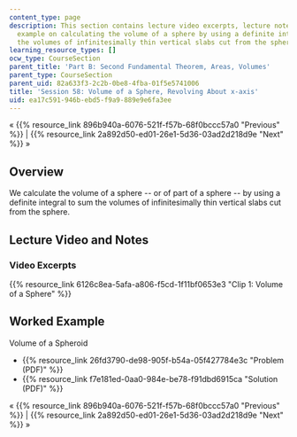 ```yaml
---
content_type: page
description: This section contains lecture video excerpts, lecture notes, and a worked
  example on calculating the volume of a sphere by using a definite integral to sum
  the volumes of infinitesimally thin vertical slabs cut from the sphere.
learning_resource_types: []
ocw_type: CourseSection
parent_title: 'Part B: Second Fundamental Theorem, Areas, Volumes'
parent_type: CourseSection
parent_uid: 82a633f3-2c2b-0be8-4fba-01f5e5741006
title: 'Session 58: Volume of a Sphere, Revolving About x-axis'
uid: ea17c591-946b-ebd5-f9a9-889e9e6fa3ee
---
```


« {{% resource_link 896b940a-6076-521f-f57b-68f0bccc57a0 "Previous" %}} | {{% resource_link 2a892d50-ed01-26e1-5d36-03ad2d218d9e "Next" %}} »

Overview
--------

We calculate the volume of a sphere -- or of part of a sphere -- by using a definite integral to sum the volumes of infinitesimally thin vertical slabs cut from the sphere.

Lecture Video and Notes
-----------------------

### Video Excerpts

{{% resource_link 6126c8ea-5afa-a806-f5cd-1f11bf0653e3 "Clip 1: Volume of a Sphere" %}}

Worked Example
--------------

Volume of a Spheroid

*   {{% resource_link 26fd3790-de98-905f-b54a-05f427784e3c "Problem (PDF)" %}}
*   {{% resource_link f7e181ed-0aa0-984e-be78-f91dbd6915ca "Solution (PDF)" %}}

« {{% resource_link 896b940a-6076-521f-f57b-68f0bccc57a0 "Previous" %}} | {{% resource_link 2a892d50-ed01-26e1-5d36-03ad2d218d9e "Next" %}} »
